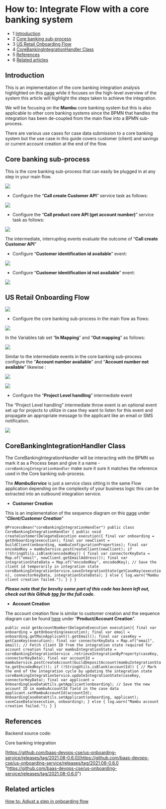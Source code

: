 # How to: Integrate Flow with a core banking system
*   1 [Introduction](#Introduction)
*   2 [Core banking sub-process](#Core-banking-sub-process)
*   3 [US Retail Onboarding Flow](#US-Retail-Onboarding-Flow)
*   4 [CoreBankingIntegrationHandler Class](#CoreBankingIntegrationHandler-Class)
*   5 [References](#References)
*   6 [Related articles](#Related-articles)

## Introduction

This is an implementation of the core banking integration analysis highlighted on this [page](https://backbase.atlassian.net/wiki/spaces/CSE/pages/3356885021/CSE-231+Submitting+case+data+to+core.+Integration+Analysis "https://backbase.atlassian.net/wiki/spaces/CSE/pages/3356885021/CSE-231+Submitting+case+data+to+core.+Integration+Analysis") while it focuses on the high-level overview of the system this article will highlight the steps taken to achieve the integration.

We will be focusing on the **Mambu** core banking system but this is also applicable to other core banking systems since the BPMN that handles the integration has been de-coupled from the main flow into a BPMN sub-process.

There are various use cases for case data submission to a core banking system but the use case in this guide covers customer (client) and savings or current account creation at the end of the flow.

## Core banking sub-process

This is the core banking sub-process that can easily be plugged in at any step in your main flow.

![](./how-to-integrate-flow-with-a-core-banking-system-0.png)

*   Configure the “**Call create Customer API**” service task as follows:
    

![](./how-to-integrate-flow-with-a-core-banking-system-1.png)

*   Configure the “**Call product core API (get account number)**” service task as follows:
    

![](./how-to-integrate-flow-with-a-core-banking-system-2.png)

The intermediate, interrupting events evaluate the outcome of “**Call create Customer API**”

*   Configure “**Customer identification id available**” event:
    

![](./how-to-integrate-flow-with-a-core-banking-system-3.png)

*   Configure “**Customer identification id not available**” event:
    

![](./how-to-integrate-flow-with-a-core-banking-system-4.png)

## US Retail Onboarding Flow

![](./how-to-integrate-flow-with-a-core-banking-system-5.png)

*   Configure the core banking sub-process in the main flow as flows:
    

![](./how-to-integrate-flow-with-a-core-banking-system-6.png)

In the Variables tab set “**In Mapping**” and “**Out mapping**” as follows:

![](./how-to-integrate-flow-with-a-core-banking-system-7.png)

Similar to the intermediate events in the core banking sub-process configure the “**Account number available**” and “**Account number not available**” likewise :

![](./how-to-integrate-flow-with-a-core-banking-system-8.png)

![](./how-to-integrate-flow-with-a-core-banking-system-9.png)

*   Configure the “**Project Level handling**” intermediate event
    

The “Project Level handling” intermediate throw event is an optional event set up for projects to utilize in case they want to listen for this event and propagate an appropriate message to the applicant like an email or SMS notification.

![](./how-to-integrate-flow-with-a-core-banking-system-10.png)

## CoreBankingIntegrationHandler Class

The CoreBankingIntegrationHandler will be interacting with the BPMN so mark it as a Process bean and give it a name - `coreBankingIntegrationHandler` make sure it sure it matches the reference used in the Core banking sub-process.

The _**MambuService**_ is just a service class sitting in the same Flow application depending on the complexity of your business logic this can be extracted into an outbound integration service.

*   **Customer Creation**
    

This is an implementation of the sequence diagram on this [page](https://backbase.atlassian.net/wiki/spaces/CSE/pages/3356885021/CSE-231+Submitting+case+data+to+core.+Integration+Analysis "https://backbase.atlassian.net/wiki/spaces/CSE/pages/3356885021/CSE-231+Submitting+case+data+to+core.+Integration+Analysis") under “_**Client/Customer Creation**_”

`@ProcessBean("coreBankingIntegrationHandler") public class CoreBankingIntegrationHandler { public void createCustomer(DelegateExecution execution){ final var onboarding = getOnboarding(execution); final var newClient = buildClient(onboarding, mambuConfigurationProperties); final var encodedKey = mambuService.postCreateClient(newClient); if (!StringUtils.isBlank(encodedKey)) { final var connectorKeyData = Map.of("email", newClient.getEmailAddress()); final var integrationStateData = Map.of("encodedKey", encodedKey); // Save the client id temporarily in integration state coreBankingIntegrationService.saveIntegrationState(getCaseKey(execution), connectorKeyData, integrationStateData); } else { log.warn("Mambu client creation failed."); } } }`

_**Please note that for brevity some part of this code has been left out, check out this Github**_ [_**tag**_](https://github.com/baas-devops-cse/us-onboarding-service/releases/tag/2021.08-0.7.0 "https://github.com/baas-devops-cse/us-onboarding-service/releases/tag/2021.08-0.7.0") _**for the full code.**_

*   **Account Creation**
    

The account creation flow is similar to customer creation and the sequence diagram can be found [here](https://backbase.atlassian.net/wiki/spaces/CSE/pages/3356885021/CSE-231+Submitting+case+data+to+core.+Integration+Analysis "https://backbase.atlassian.net/wiki/spaces/CSE/pages/3356885021/CSE-231+Submitting+case+data+to+core.+Integration+Analysis") under “**Product/Account Creation**”.

`public void getAccountNumber(DelegateExecution execution){ final var onboarding = getOnboarding(execution); final var email = onboarding.getMainApplicant().getEmail(); final var caseKey = getCaseKey(execution); final var connectorKeyData = Map.of("email", email); // Fetch client ID from the integration state required for account creation final var mambuIntegrationState = coreBankingIntegrationService .retrieveIntegrationByProperty(caseKey, connectorKeyData); final var accountId = mambuService.postCreateAccount(buildDepositAccount(mambuIntegrationState.getEncodedKey())); if (!StringUtils.isBlank(accountId)) { // Mark the end of the integration cycle by updating the integration state coreBankingIntegrationService.updateIntegrationState(caseKey, connectorKeyData); final var applicant = OnboardingCaseDataUtils.getApplicant(onboarding); // Save the new account ID in mambuAccountId field in the case data applicant.setMambuAccountId(accountId); OnboardingCaseDataUtils.setApplicant(onboarding, applicant); saveCaseData(execution, onboarding); } else { log.warn("Mambu account creation failed."); } }`

## References

Backend source code:

Core banking integration

[https://github.com/baas-devops-cse/us-onboarding-service/releases/tag/2021.08-0.6.0](https://github.com/baas-devops-cse/us-onboarding-service/releases/tag/2021.08-0.6.0 "https://github.com/baas-devops-cse/us-onboarding-service/releases/tag/2021.08-0.6.0")

## Related articles

[How to: Adjust a step in onboarding flow](https://backbase.atlassian.net/wiki/spaces/CSE/pages/3340763584)